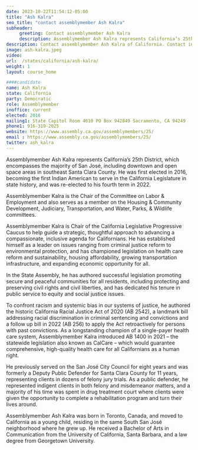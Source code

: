 ```yaml
---
date: 2023-10-22T11:54:12-05:00
title: "Ash Kalra"
seo_title: "contact assemblymember Ash Kalra"
subheader:
     greeting: Contact assemblymember Ash Kalra
     description: Assemblymember Ash Kalra represents California’s 25th District, which encompasses the majority of San José, including downtown and open space areas in southeast Santa Clara County. He was first elected in 2016, becoming the first Indian American to serve in the California Legislature in state history, and was re-elected to his fourth term in 2022.
description: Contact assemblymember Ash Kalra of California. Contact information for Ash Kalra includes email address, phone number, and mailing address.
image: ash-kalra.jpeg
video:
url:  /states/california/ash-kalra/
weight: 1
layout: course_home

####candidate
name: Ash Kalra
state: California
party: Democratic
role: Assemblymember
inoffice: current
elected: 2016
mailing1: State Capitol Room 4610 PO Box 942849 Sacramento, CA 94249
phone1: 916-319-2025
website: https://www.assembly.ca.gov/assemblymembers/25/
email : https://www.assembly.ca.gov/assemblymembers/25/
twitter: ash_kalra
---
```


Assemblymember Ash Kalra represents California’s 25th District, which encompasses the majority of San José, including downtown and open space areas in southeast Santa Clara County. He was first elected in 2016, becoming the first Indian American to serve in the California Legislature in state history, and was re-elected to his fourth term in 2022.

Assemblymember Kalra is the Chair of the Committee on Labor & Employment and also serves as a member on the Housing & Community Development, Judiciary, Transportation, and Water, Parks, & Wildlife committees.

Assemblymember Kalra is Chair of the California Legislative Progressive Caucus to help guide a strategic, thoughtful approach to advancing a compassionate, inclusive agenda for Californians. He has established himself as a leader on issues ranging from criminal justice reform to environmental protection, and has championed legislation on health care reform and sustainability, housing affordability, growing transportation infrastructure, and expanding economic opportunity for all.

In the State Assembly, he has authored successful legislation promoting secure and peaceful communities for all residents, including protecting and preserving civil rights and civil liberties, and has dedicated his tenure in public service to equity and social justice issues.

To confront racism and systemic bias in our systems of justice, he authored the historic California Racial Justice Act of 2020 (AB 2542), a landmark bill addressing racial discrimination in criminal sentencing and convictions and a follow up bill in 2022 (AB 256) to apply the Act retroactively for persons with past convictions. As a longstanding champion of a single-payer health care system, Assemblymember Kalra introduced AB 1400 in 2021 – the statewide legislation also known as CalCare – which would guarantee comprehensive, high-quality health care for all Californians as a human right.

He previously served on the San José City Council for eight years and was formerly a Deputy Public Defender for Santa Clara County for 11 years, representing clients in dozens of felony jury trials. As a public defender, he represented indigent clients in both felony and misdemeanor matters, and a majority of his time was spent in drug treatment court where clients were given the opportunity to complete a rehabilitation program and turn their lives around.

Assemblymember Ash Kalra was born in Toronto, Canada, and moved to California as a young child, residing in the same South San José neighborhood where he grew up. He received a Bachelor of Arts in Communication from the University of California, Santa Barbara, and a law degree from Georgetown University.
